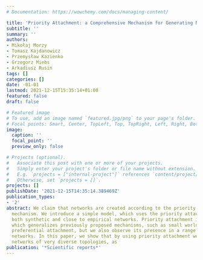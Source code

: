 ```yaml
---
# Documentation: https://wowchemy.com/docs/managing-content/

title: 'Priority Attachment: a Comprehensive Mechanism for Generating Networks'
subtitle: ''
summary: ''
authors:
- Mikołaj Morzy
- Tomasz Kajdanowicz
- Przemysław Kazienko
- Grzegorz Miebs
- Arkadiusz Rusin
tags: []
categories: []
date: -01-01
lastmod: 2021-12-15T15:35:14+01:00
featured: false
draft: false

# Featured image
# To use, add an image named `featured.jpg/png` to your page's folder.
# Focal points: Smart, Center, TopLeft, Top, TopRight, Left, Right, BottomLeft, Bottom, BottomRight.
image:
  caption: ''
  focal_point: ''
  preview_only: false

# Projects (optional).
#   Associate this post with one or more of your projects.
#   Simply enter your project's folder or file name without extension.
#   E.g. `projects = ["internal-project"]` references `content/project/deep-learning/index.md`.
#   Otherwise, set `projects = []`.
projects: []
publishDate: '2021-12-15T14:35:14.389469Z'
publication_types:
- '2'
abstract: We claim that networks are created according to the priority attachment
  mechanism. We introduce a simple model, which uses the priority attachment to generate
  both synthetic and close to empirical networks. Priority attachment is a mechanism,
  which generalizes previously proposed mechanisms, such as small world creation or
  preferential attachment, but we also observe its presence in a range of real-world
  networks. In this paper, we show that by using priority attachment we can generate
  networks of very diverse topologies, as
publication: '*Scientific reports*'
---
```

